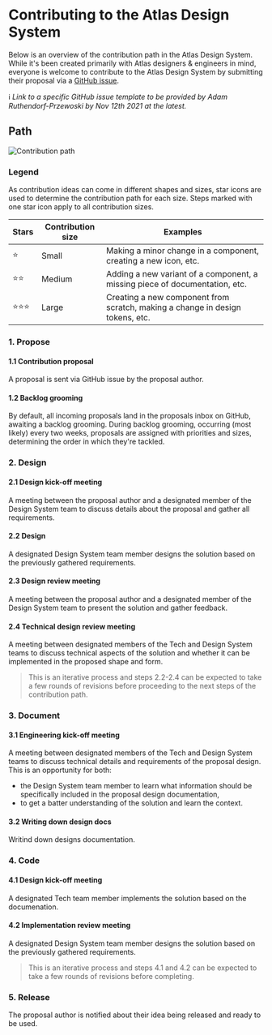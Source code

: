 # Contributing to the Atlas Design System

Below is an overview of the contribution path in the Atlas Design System. While it's been created primarily with Atlas designers & engineers in mind, everyone is welcome to contribute to the Atlas Design System by submitting their proposal via a [GitHub issue](https://github.com/Joystream/atlas/issues/new).

ℹ️ *Link to a specific GitHub issue template to be provided by Adam Ruthendorf-Przewoski by Nov 12th 2021 at the latest.*

## Path
![Contribution path](src/pontribution-proces.png)

### Legend
As contribution ideas can come in different shapes and sizes, star icons are used to determine the contribution path for each size. Steps marked with one star icon apply to all contribution sizes.

Stars | Contribution size | Examples
---|--- | ---
⭐️ | Small | Making a minor change in a component, creating a new icon, etc.
⭐️⭐️ | Medium | Adding a new variant of a component, a missing piece of documentation, etc.
⭐️⭐️⭐️ | Large | Creating a new component from scratch, making a change in design tokens, etc.


### 1. Propose
#### 1.1 Contribution proposal
A proposal is sent via GitHub issue by the proposal author.
#### 1.2 Backlog grooming
By default, all incoming proposals land in the proposals inbox on GitHub, awaiting a backlog grooming. During backlog grooming, occurring (most likely) every two weeks, proposals are assigned with priorities and sizes, determining the order in which they're tackled.

### 2. Design
#### 2.1 Design kick-off meeting
A meeting between the proposal author and a designated member of the Design System team to discuss details about the proposal and gather all requirements.
#### 2.2 Design
A designated Design System team member designs the solution based on the previously gathered requirements.
#### 2.3 Design review meeting
A meeting between the proposal author and a designated member of the Design System team to present the solution and gather feedback.
#### 2.4 Technical design review meeting
A meeting between designated members of the Tech and Design System teams to discuss technical aspects of the solution and whether it can be implemented in the proposed shape and form.

> This is an iterative process and steps 2.2-2.4 can be expected to take a few rounds of revisions before proceeding to the next steps of the contribution path.

### 3. Document
#### 3.1 Engineering kick-off meeting
A meeting between designated members of the Tech and Design System teams to discuss technical details and requirements of the proposal design. This is an opportunity for both:
- the Design System team member to learn what information should be specifically included in the proposal design documentation,
- to get a batter understanding of the solution and learn the context.


#### 3.2 Writing down design docs
Writind down designs documentation.

### 4. Code
#### 4.1 Design kick-off meeting
A designated Tech team member implements the solution based on the  documenation.
#### 4.2 Implementation review meeting
A designated Design System team member designs the solution based on the previously gathered requirements.

> This is an iterative process and steps 4.1 and 4.2 can be expected to take a few rounds of revisions before completing.

### 5. Release
The proposal author is notified about their idea being released and ready to be used.
